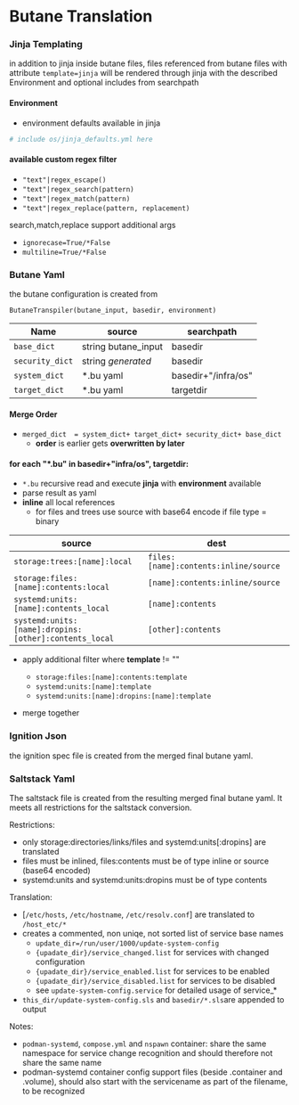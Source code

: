 # Butane Translation

### Jinja Templating

in addition to jinja inside butane files,
files referenced from butane files with attribute `template=jinja`
will be rendered through jinja with the described Environment and optional includes from searchpath

#### Environment

- environment defaults available in jinja

```yaml
# include os/jinja_defaults.yml here
```

#### available custom regex filter

- `"text"|regex_escape()`
- `"text"|regex_search(pattern)`
- `"text"|regex_match(pattern)`
- `"text"|regex_replace(pattern, replacement)`

search,match,replace support additional args
- `ignorecase=True/*False`
- `multiline=True/*False`

### Butane Yaml

the butane configuration is created from

`ButaneTranspiler(butane_input, basedir, environment)`

| Name | source |  searchpath
|----|----|----|
| `base_dict`    | string butane_input | basedir
| `security_dict`| string *generated*  | basedir
| `system_dict`  | *.bu yaml | basedir+"/infra/os"
| `target_dict`  | *.bu yaml | targetdir

#### Merge Order
- `merged_dict  = system_dict+ target_dict+ security_dict+ base_dict`
    - **order** is earlier gets **overwritten by later**

#### for each "*.bu" in basedir+"infra/os", targetdir:

- `*.bu` recursive read and execute **jinja** with **environment** available
- parse result as yaml
- **inline** all local references
    - for files and trees use source with base64 encode if file type = binary

| source | dest |
|----|----|
| `storage:trees:[name]:local` | `files:[name]:contents:inline/source` |
| `storage:files:[name]:contents:local` | `[name]:contents:inline/source` |
| `systemd:units:[name]:contents_local` | `[name]:contents` |
| `systemd:units:[name]:dropins:[other]:contents_local` | `[other]:contents` |


- apply additional filter where **template** != ""
    - `storage:files:[name]:contents:template`
    - `systemd:units:[name]:template`
    - `systemd:units:[name]:dropins:[name]:template`

- merge together

### Ignition Json

the ignition spec file is created from the merged final butane yaml.

### Saltstack Yaml

The saltstack file is created from the resulting merged final butane yaml.
It meets all restrictions for the saltstack conversion.

Restrictions:

- only storage:directories/links/files and systemd:units[:dropins] are translated
- files must be inlined, files:contents must be of type inline or source (base64 encoded)
- systemd:units and systemd:units:dropins must be of type contents

Translation:

- [`/etc/hosts`, `/etc/hostname`, `/etc/resolv.conf`] are translated to `/host_etc/*`
- creates a commented, non uniqe, not sorted list of service base names
    - `update_dir=/run/user/1000/update-system-config`
    - `{upadate_dir}/service_changed.list` for services with changed configuration
    - `{upadate_dir}/service_enabled.list` for services to be enabled
    - `{upadate_dir}/service_disabled.list` for services to be disabled
    - see `update-system-config.service` for detailed usage of service_*
- `this_dir/update-system-config.sls` and `basedir/*.sls`are appended to output

Notes:
- `podman-systemd`, `compose.yml` and `nspawn` container:
    share the same namespace for service change recognition
    and should therefore not share the same name
- podman-systemd container config support files (beside .container and .volume),
    should also start with the servicename as part of the filename, to be recognized
